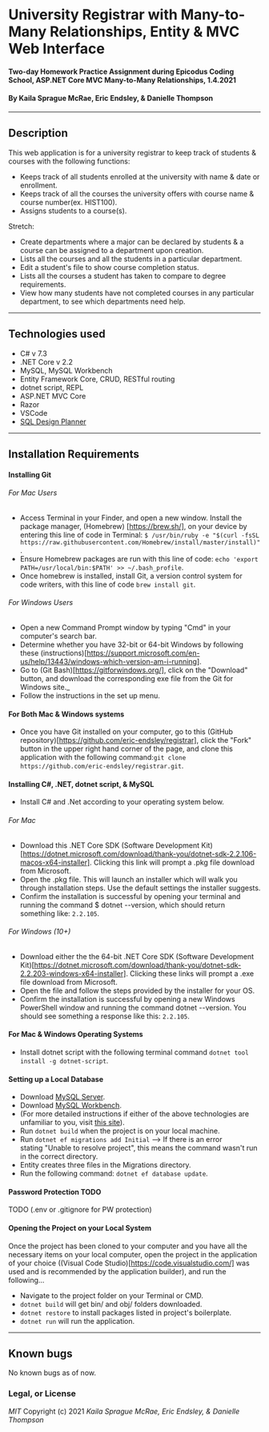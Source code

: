 # University Registrar with Many-to-Many Relationships, Entity & MVC Web Interface

#### Two-day Homework Practice Assignment during Epicodus Coding School, ASP.NET Core MVC Many-to-Many Relationships, 1.4.2021

#### By Kaila Sprague McRae, Eric Endsley, & Danielle Thompson

---

## Description

This web application is for a university registrar to keep track of students & courses with the following functions:

- Keeps track of all students enrolled at the university with name & date or enrollment.
- Keeps track of all the courses the university offers with course name & course number(ex. HIST100).
- Assigns students to a course(s).

Stretch:

- Create departments where a major can be declared by students & a course can be assigned to a department upon creation.
- Lists all the courses and all the students in a particular department.
- Edit a student's file to show course completion status.
- Lists all the courses a student has taken to compare to degree requirements.
- View how many students have not completed courses in any particular department, to see which departments need help.

---

## Technologies used

- C# v 7.3
- .NET Core v 2.2
- MySQL, MySQL Workbench
- Entity Framework Core, CRUD, RESTful routing
- dotnet script, REPL
- ASP.NET MVC Core
- Razor
- VSCode
- [SQL Design Planner](https://ondras.zarovi.cz/sql/demo/)

---

## Installation Requirements

#### Installing Git

###### For Mac Users

- Access Terminal in your Finder, and open a new window. Install the package manager, (Homebrew) [https://brew.sh/], on your device by entering this line of code in Terminal: `$ /usr/bin/ruby -e "$(curl -fsSL https://raw.githubusercontent.com/Homebrew/install/master/install)"`.
- Ensure Homebrew packages are run with this line of code: `echo 'export PATH=/usr/local/bin:$PATH' >> ~/.bash_profile`.
- Once homebrew is installed, install Git, a version control system for code writers, with this line of code `brew install git`.

###### For Windows Users

- Open a new Command Prompt window by typing "Cmd" in your computer's search bar.
- Determine whether you have 32-bit or 64-bit Windows by following these (instructions)[https://support.microsoft.com/en-us/help/13443/windows-which-version-am-i-running].
- Go to (Git Bash)[https://gitforwindows.org/], click on the "Download" button, and download the corresponding exe file from the Git for Windows site.\_
- Follow the instructions in the set up menu.

#### For Both Mac & Windows systems

- Once you have Git installed on your computer, go to this (GitHub repository)[https://github.com/eric-endsley/registrar], click the "Fork" button in the upper right hand corner of the page, and clone this application with the following command:`git clone https://github.com/eric-endsley/registrar.git`.

#### Installing C#, .NET, dotnet script, & MySQL

- Install C# and .Net according to your operating system below.

###### For Mac

- Download this .NET Core SDK (Software Development Kit)[https://dotnet.microsoft.com/download/thank-you/dotnet-sdk-2.2.106-macos-x64-installer]. Clicking this link will prompt a .pkg file download from Microsoft.
- Open the .pkg file. This will launch an installer which will walk you through installation steps. Use the default settings the installer suggests.
- Confirm the installation is successful by opening your terminal and running the command $ dotnet --version, which should return something like: `2.2.105`.

###### For Windows (10+)

- Download either the the 64-bit .NET Core SDK (Software Development Kit)[https://dotnet.microsoft.com/download/thank-you/dotnet-sdk-2.2.203-windows-x64-installer]. Clicking these links will prompt a .exe file download from Microsoft.
- Open the file and follow the steps provided by the installer for your OS.
- Confirm the installation is successful by opening a new Windows PowerShell window and running the command dotnet --version. You should see something a response like this: `2.2.105`.

#### For Mac & Windows Operating Systems

- Install dotnet script with the following terminal command `dotnet tool install -g dotnet-script`.

#### Setting up a Local Database

- Download [MySQL Server](https://dev.mysql.com/downloads/file/?id=484914).
- Download [MySQL Workbench](https://dev.mysql.com/downloads/file/?id=484391).
- (For more detailed instructions if either of the above technologies are unfamiliar to you, visit [this site](https://www.learnhowtoprogram.com/c-and-net/getting-started-with-c/installing-and-configuring-mysql)).
- Run `dotnet build` when the project is on your local machine.
- Run `dotnet ef migrations add Initial`
  --> If there is an error stating "Unable to resolve project", this means the command wasn't run in the correct directory.
- Entity creates three files in the Migrations directory.
- Run the following command: `dotnet ef database update`.

#### Password Protection TODO

TODO (.env or .gitignore for PW protection)

#### Opening the Project on your Local System

Once the project has been cloned to your computer and you have all the necessary items on your local computer, open the project in the application of your choice ((Visual Code Studio)[https://code.visualstudio.com/] was used and is recommended by the application builder), and run the following...

- Navigate to the project folder on your Terminal or CMD.
- `dotnet build` will get bin/ and obj/ folders downloaded.
- `dotnet restore` to install packages listed in project's boilerplate.
- `dotnet run` will run the application.

---

## Known bugs

No known bugs as of now.

### Legal, or License

_MIT_ Copyright (c) 2021 _*Kaila Sprague McRae, Eric Endsley, & Danielle Thompson*_
